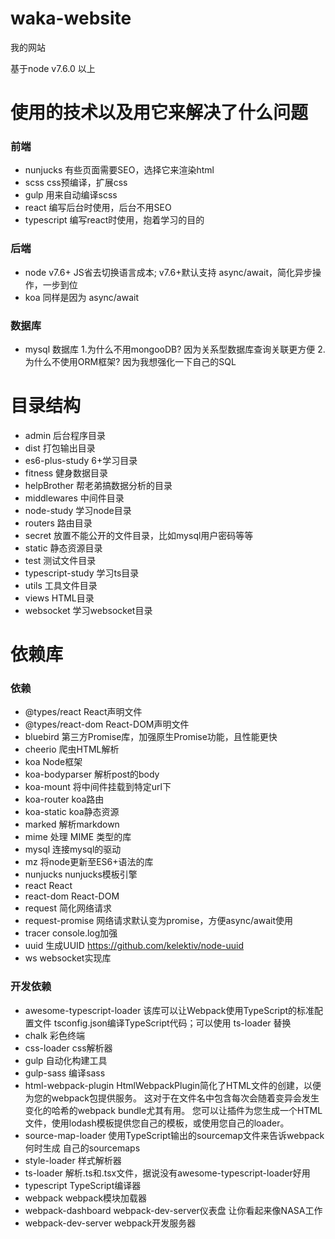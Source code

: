 # waka-website

我的网站

基于node v7.6.0 以上

# 使用的技术以及用它来解决了什么问题

### 前端

- nunjucks 有些页面需要SEO，选择它来渲染html
- scss css预编译，扩展css
- gulp 用来自动编译scss
- react 编写后台时使用，后台不用SEO
- typescript 编写react时使用，抱着学习的目的

### 后端

- node v7.6+ JS省去切换语言成本; v7.6+默认支持 async/await，简化异步操作，一步到位
- koa 同样是因为 async/await

### 数据库

- mysql 数据库 1.为什么不用mongooDB? 因为关系型数据库查询关联更方便 2.为什么不使用ORM框架? 因为我想强化一下自己的SQL

# 目录结构

- admin 后台程序目录
- dist 打包输出目录
- es6-plus-study 6+学习目录
- fitness 健身数据目录
- helpBrother 帮老弟搞数据分析的目录
- middlewares 中间件目录
- node-study 学习node目录
- routers 路由目录
- secret 放置不能公开的文件目录，比如mysql用户密码等等
- static 静态资源目录
- test 测试文件目录
- typescript-study 学习ts目录
- utils 工具文件目录
- views HTML目录
- websocket 学习websocket目录

# 依赖库

### 依赖

- @types/react React声明文件
- @types/react-dom React-DOM声明文件
- bluebird 第三方Promise库，加强原生Promise功能，且性能更快
- cheerio 爬虫HTML解析
- koa Node框架
- koa-bodyparser 解析post的body
- koa-mount 将中间件挂载到特定url下
- koa-router koa路由
- koa-static koa静态资源
- marked 解析markdown
- mime 处理 MIME 类型的库
- mysql 连接mysql的驱动
- mz 将node更新至ES6+语法的库
- nunjucks nunjucks模板引擎
- react React
- react-dom React-DOM
- request 简化网络请求
- request-promise 网络请求默认变为promise，方便async/await使用
- tracer console.log加强
- uuid 生成UUID https://github.com/kelektiv/node-uuid
- ws websocket实现库

### 开发依赖

- awesome-typescript-loader 该库可以让Webpack使用TypeScript的标准配置文件 tsconfig.json编译TypeScript代码；可以使用 ts-loader 替换
- chalk 彩色终端
- css-loader css解析器
- gulp 自动化构建工具
- gulp-sass 编译sass
- html-webpack-plugin HtmlWebpackPlugin简化了HTML文件的创建，以便为您的webpack包提供服务。 这对于在文件名中包含每次会随着变异会发生变化的哈希的webpack bundle尤其有用。 您可以让插件为您生成一个HTML文件，使用lodash模板提供您自己的模板，或使用您自己的loader。
- source-map-loader 使用TypeScript输出的sourcemap文件来告诉webpack何时生成 自己的sourcemaps
- style-loader 样式解析器
- ts-loader 解析.ts和.tsx文件，据说没有awesome-typescript-loader好用
- typescript TypeScript编译器
- webpack webpack模块加载器
- webpack-dashboard webpack-dev-server仪表盘 让你看起来像NASA工作
- webpack-dev-server webpack开发服务器

